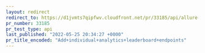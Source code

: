 ```yaml
---
layout: redirect
redirect_to: https://d1jvmts7qipfwv.cloudfront.net/pr/33185/api/allure-report/index.html
pr_number: 33185
pr_test_type: api
last_published: "2022-05-25 20:34:27 +0000"
pr_title_encoded: "Add+individual+analytics+leaderboard+endpoints"
---
```


